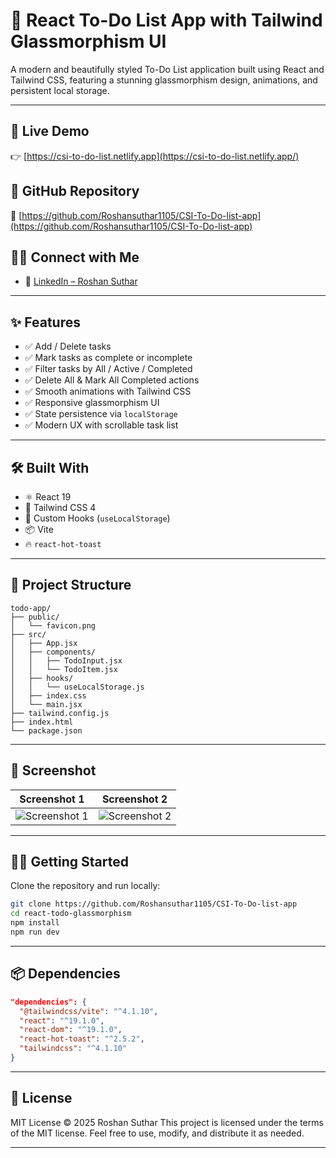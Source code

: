 # 📝 React To-Do List App with Tailwind Glassmorphism UI

A modern and beautifully styled To-Do List application built using React and Tailwind CSS, featuring a stunning glassmorphism design, animations, and persistent local storage.

---

## 🚀 Live Demo
👉 [https://csi-to-do-list.netlify.app](https://csi-to-do-list.netlify.app/)

## 📂 GitHub Repository
📁 [https://github.com/Roshansuthar1105/CSI-To-Do-list-app](https://github.com/Roshansuthar1105/CSI-To-Do-list-app)

## 👨‍💼 Connect with Me
- 🔗 [LinkedIn – Roshan Suthar](https://www.linkedin.com/in/roshansuthar/)

---

## ✨ Features
- ✅ Add / Delete tasks
- ✅ Mark tasks as complete or incomplete
- ✅ Filter tasks by All / Active / Completed
- ✅ Delete All & Mark All Completed actions
- ✅ Smooth animations with Tailwind CSS
- ✅ Responsive glassmorphism UI
- ✅ State persistence via `localStorage`
- ✅ Modern UX with scrollable task list

---

## 🛠️ Built With

- ⚛️ React 19
- 🎨 Tailwind CSS 4
- 🧠 Custom Hooks (`useLocalStorage`)
- 📦 Vite
- 🔥 `react-hot-toast`

---

## 🧱 Project Structure

```
todo-app/
├── public/
│   └── favicon.png
├── src/
│   ├── App.jsx
│   ├── components/
│   │   ├── TodoInput.jsx
│   │   └── TodoItem.jsx
│   ├── hooks/
│   │   └── useLocalStorage.js
│   ├── index.css
│   └── main.jsx
├── tailwind.config.js
├── index.html
└── package.json
```

---

## 📸 Screenshot

| Screenshot 1 | Screenshot 2 |
| ------------ | ------------ |
| ![Screenshot 1](https://github.com/user-attachments/assets/b02bf5b3-dbe8-4681-94f0-4b4c1c3f3442) | ![Screenshot 2](https://github.com/user-attachments/assets/4ae0e908-288c-4cd1-8da9-94f4197e4e4f) |


---

## 🧑‍💻 Getting Started

Clone the repository and run locally:

```bash
git clone https://github.com/Roshansuthar1105/CSI-To-Do-list-app
cd react-todo-glassmorphism
npm install
npm run dev
```

---

## 📦 Dependencies

```json
"dependencies": {
  "@tailwindcss/vite": "^4.1.10",
  "react": "^19.1.0",
  "react-dom": "^19.1.0",
  "react-hot-toast": "^2.5.2",
  "tailwindcss": "^4.1.10"
}
```

---

## 📄 License

MIT License © 2025 Roshan Suthar
This project is licensed under the terms of the MIT license. Feel free to use, modify, and distribute it as needed.

---
